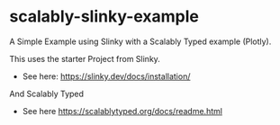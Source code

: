 # scalably-slinky-example
A Simple Example using Slinky with a Scalably Typed example (Plotly).

This uses the starter Project from Slinky. 
* See here: https://slinky.dev/docs/installation/

And Scalably Typed
* See here https://scalablytyped.org/docs/readme.html
